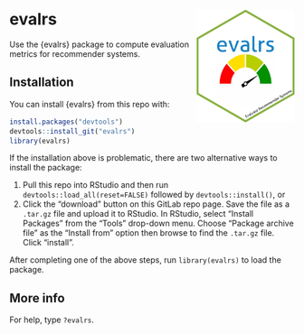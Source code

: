 
<!-- README.md is generated from README.Rmd. Please edit that file -->

# evalrs <img src='man/figures/evalrs.png' align="right" height="200" />

<!-- badges: start -->

<!-- badges: end -->

Use the {evalrs} package to compute evaluation metrics for recommender
systems.

## Installation

You can install {evalrs} from this repo with:

``` r
install.packages("devtools")
devtools::install_git("evalrs")
library(evalrs)
```

If the installation above is problematic, there are two alternative ways
to install the package:

1.  Pull this repo into RStudio and then run
    `devtools::load_all(reset=FALSE)` followed by `devtools::install()`,
    or
2.  Click the “download” button on this GitLab repo page. Save the file
    as a `.tar.gz` file and upload it to RStudio. In RStudio, select
    “Install Packages” from the “Tools” drop-down menu. Choose
    “Package archive file” as the “Install from” option then browse to
    find the `.tar.gz` file. Click “install”.

After completing one of the above steps, run `library(evalrs)` to load
the package.

## More info

For help, type `?evalrs`.
